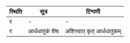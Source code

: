 | स्थिति | सूत्र | टिप्पणी |
| ----- | ------- | ------ |
| र | - | - |
| र | आर्धधातुकं शेषः | अशित्त्वात् कृत् आर्धधातुकम् |
